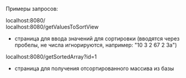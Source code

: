 Примеры запросов:  

localhost:8080/  
localhost:8080/getValuesToSortView  
 - страница для ввода значений для сортировки (вводятся через пробелы, не числа игнорируются, например: "10 3 2 67 2 3а")  

localhost:8080/getSortedArray?id=1  
 - страница для получения отсортированного массива из базы  

